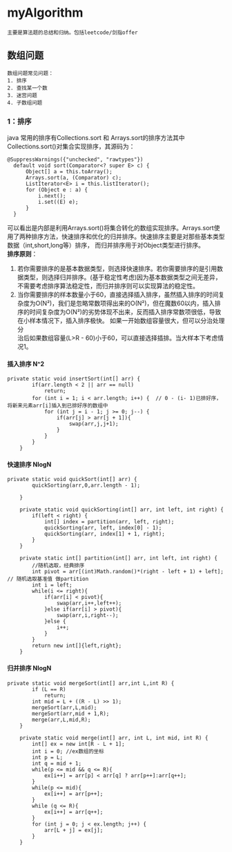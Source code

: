 # myAlgorithm
    主要是算法题的总结和归纳。包括leetcode/剑指offer
    
## 数组问题
    数组问题常见问题：
    1. 排序
    2. 查找某一个数
    3. 迷宫问题
    4. 子数组问题
### 1：排序
java 常用的排序有Collections.sort 和 Arrays.sort的排序方法其中Collections.sort()对集合实现排序，其源码为：
  ```
  @SuppressWarnings({"unchecked", "rawtypes"})
    default void sort(Comparator<? super E> c) {
        Object[] a = this.toArray();
        Arrays.sort(a, (Comparator) c);
        ListIterator<E> i = this.listIterator();
        for (Object e : a) {
            i.next();
            i.set((E) e);
        }
    }
  ```
可以看出是内部是利用Arrays.sort()将集合转化的数组实现排序。Arrays.sort使用了两种排序方法，快速排序和优化的归并排序。快速排序主要是对那些基本类型数据（int,short,long等）排序， 而归并排序用于对Object类型进行排序。<br>
**排序原则**：
1. 若你需要排序的是基本数据类型，则选择快速排序。若你需要排序的是引用数据类型，则选择归并排序。(基于稳定性考虑)因为基本数据类型之间无差异，不需要考虑排序算法稳定性，而归并排序则可以实现算法的稳定性。
2. 当你需要排序的样本数量小于60，直接选择插入排序，虽然插入排序的时间复杂度为O(N²)，我们是忽略常数项得出来的O(N²)，但在魔数60以内，插入排序的时间复杂度为O(N²)的劣势体现不出来，反而插入排序常数项很低，导致在小样本情况下，插入排序极快。 如果一开始数组容量很大，但可以分治处理分<br>治后如果数组容量(L>R - 60)小于60，可以直接选择插排。当大样本下考虑情况1。

#### 插入排序 N^2
```
private static void insertSort(int[] arr) {
        if(arr.length < 2 || arr == null)
            return;
        for (int i = 1; i < arr.length; i++) {  // 0 - (i- 1)已排好序，将新来元素arr[i]插入到已排好序的数组中
            for (int j = i - 1; j >= 0; j--) {
                if(arr[j] > arr[j + 1]){   
                    swap(arr,j,j+1);
                }
            }
        }
    }
```
#### 快速排序 NlogN
```
private static void quickSort(int[] arr) {
        quickSorting(arr,0,arr.length - 1);

    }

    private static void quickSorting(int[] arr, int left, int right) {
        if(left < right) {
            int[] index = partition(arr, left, right);
            quickSorting(arr, left, index[0] - 1);
            quickSorting(arr, index[1] + 1, right);
        }
    }

    private static int[] partition(int[] arr, int left, int right) {
        //随机选取，经典排序
        int pivot = arr[(int)Math.random()*(right - left + 1) + left]; // 随机选取基准值 做partition
        int i = left;
        while(i <= right){
            if(arr[i] < pivot){
                swap(arr,i++,left++);
            }else if(arr[i] > pivot){
                swap(arr,i,right--);
            }else {
                i++;
            }
        }
        return new int[]{left,right};
    }
```
#### 归并排序 NlogN
```
private static void mergeSort(int[] arr,int L,int R) {
        if (L == R)
            return;
        int mid = L + ((R - L) >> 1);
        mergeSort(arr,L,mid);
        mergeSort(arr,mid + 1,R);
        merge(arr,L,mid,R);
    }

    private static void merge(int[] arr, int L, int mid, int R) {
        int[] ex = new int[R - L + 1];
        int i = 0; //ex数组的坐标
        int p = L;
        int q = mid + 1;
        while(p <= mid && q <= R){
            ex[i++] = arr[p] < arr[q] ? arr[p++]:arr[q++];
        }
        while(p <= mid){
            ex[i++] = arr[p++];
        }
        while (q <= R){
            ex[i++] = arr[q++];
        }
        for (int j = 0; j < ex.length; j++) {
            arr[L + j] = ex[j];
        }
    }
```
